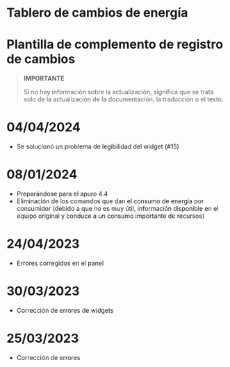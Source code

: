 # Tablero de cambios de energía

# Plantilla de complemento de registro de cambios

>**IMPORTANTE**
>
>Si no hay información sobre la actualización, significa que se trata solo de la actualización de la documentación, la traducción o el texto.

# 04/04/2024

- Se solucionó un problema de legibilidad del widget (#15)

# 08/01/2024

- Preparándose para el apuro 4.4
- Eliminación de los comandos que dan el consumo de energía por consumidor (debido a que no es muy útil, información disponible en el equipo original y conduce a un consumo importante de recursos)

# 24/04/2023

- Errores corregidos en el panel

# 30/03/2023

- Corrección de errores de widgets

# 25/03/2023

- Corrección de errores
